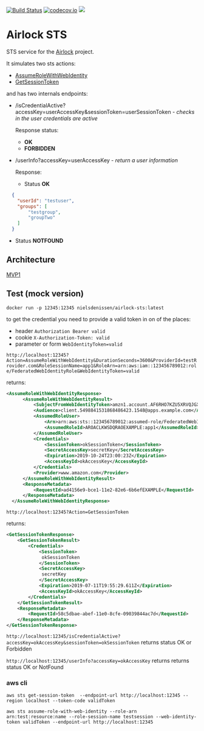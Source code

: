 [![Build Status](https://travis-ci.org/ing-bank/airlock-sts.svg?branch=master)](https://travis-ci.org/ing-bank/airlock-sts)
[![codecov.io](http://codecov.io/github/ing-bank/airlock-sts/coverage.svg?branch=master)](https://codecov.io/gh/ing-bank/airlock-sts?branch=master)
[![](https://images.microbadger.com/badges/image/nielsdenissen/airlock-sts:latest.svg)](https://microbadger.com/images/nielsdenissen/airlock-sts:latest)

# Airlock STS

STS service for the [Airlock](https://github.com/ing-bank/airlock) project.

It simulates two sts actions:
 * [AssumeRoleWithWebIdentity](https://docs.aws.amazon.com/STS/latest/APIReference/API_AssumeRoleWithWebIdentity.html)
 * [GetSessionToken](https://docs.aws.amazon.com/STS/latest/APIReference/API_GetSessionToken.html)
 
and has two internals endpoints:
 * /isCredentialActive?accessKey=userAccessKey&sessionToken=userSessionToken - _checks in the user credentials are active_
   
   Response status:
    * **OK**
    * **FORBIDDEN**
   
 * /userInfo?accessKey=userAccessKey - _return a user information_
 
   Response:
   * Status **OK**
```json
  {
    "userId": "testuser",
    "groups": [
        "testgroup",
        "groupTwo"
    ]
  }
```
   * Status **NOTFOUND**
 
## Architecture

[MVP1](docs/mvp1-flow.md)
 
## Test (mock version)

`docker run -p 12345:12345 nielsdenissen/airlock-sts:latest`

to get the credential you need to provide a valid token in on of the places:
* header `Authorization Bearer valid`
* cookie `X-Authorization-Token: valid`
* parameter or form `WebIdentityToken=valid`

```http://localhost:12345?Action=AssumeRoleWithWebIdentity&DurationSeconds=3600&ProviderId=testRrovider.com&RoleSessionName=app1&RoleArn=arn:aws:iam::123456789012:role/FederatedWebIdentityRole&WebIdentityToken=valid```

returns:

```xml
<AssumeRoleWithWebIdentityResponse>
      <AssumeRoleWithWebIdentityResult>
          <SubjectFromWebIdentityToken>amzn1.account.AF6RHO7KZU5XRVQJGXK6HB56KR2A</SubjectFromWebIdentityToken>
          <Audience>client.5498841531868486423.1548@apps.example.com</Audience>
          <AssumedRoleUser>
              <Arn>arn:aws:sts::123456789012:assumed-role/FederatedWebIdentityRole/app1</Arn>
              <AssumedRoleId>AROACLKWSDQRAOEXAMPLE:app1</AssumedRoleId>
          </AssumedRoleUser>
          <Credentials>
              <SessionToken>okSessionToken</SessionToken>
              <SecretAccessKey>secretKey</SecretAccessKey>
              <Expiration>2019-10-24T23:00:23Z</Expiration>
              <AccessKeyId>okAccessKey</AccessKeyId>
          </Credentials>
          <Provider>www.amazon.com</Provider>
      </AssumeRoleWithWebIdentityResult>
      <ResponseMetadata>
          <RequestId>ad4156e9-bce1-11e2-82e6-6b6efEXAMPLE</RequestId>
      </ResponseMetadata>
  </AssumeRoleWithWebIdentityResponse>
```

```http://localhost:12345?Action=GetSessionToken```

returns:

```xml
<GetSessionTokenResponse>
    <GetSessionTokenResult>
        <Credentials>
            <SessionToken>
             okSessionToken
            </SessionToken>
            <SecretAccessKey>
             secretKey
            </SecretAccessKey>
            <Expiration>2019-07-11T19:55:29.611Z</Expiration>
            <AccessKeyId>okAccessKey</AccessKeyId>
        </Credentials>
    </GetSessionTokenResult>
    <ResponseMetadata>
        <RequestId>58c5dbae-abef-11e0-8cfe-09039844ac7d</RequestId>
    </ResponseMetadata>
</GetSessionTokenResponse>
```

```http://localhost:12345/isCredentialActive?accessKey=okAccessKey&sessionToken=okSessionToken```
returns status OK or Forbidden

```http://localhost:12345/userInfo?accessKey=okAccessKey```
returns returns status OK or NotFound

### aws cli

```text
aws sts get-session-token  --endpoint-url http://localhost:12345 --region localhost --token-code validToken

aws sts assume-role-with-web-identity --role-arn arn:test:resource:name --role-session-name testsession --web-identity-token validToken --endpoint-url http://localhost:12345
```
